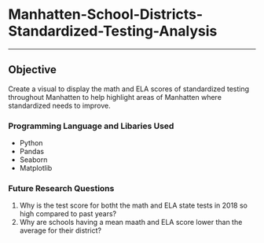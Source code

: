 # Manhatten-School-Districts-Standardized-Testing-Analysis

---

## Objective
Create a visual to display the math and ELA scores of standardized testing throughout Manhatten to help highlight areas of Manhatten where standardized needs to improve.

### Programming Language and Libaries Used
- Python
- Pandas
- Seaborn
- Matplotlib

### Future Research Questions
1. Why is the test score for botht the math and ELA state tests in 2018 so high compared to past years?
2. Why are schools having a mean maath and ELA score lower than the average for their district?
